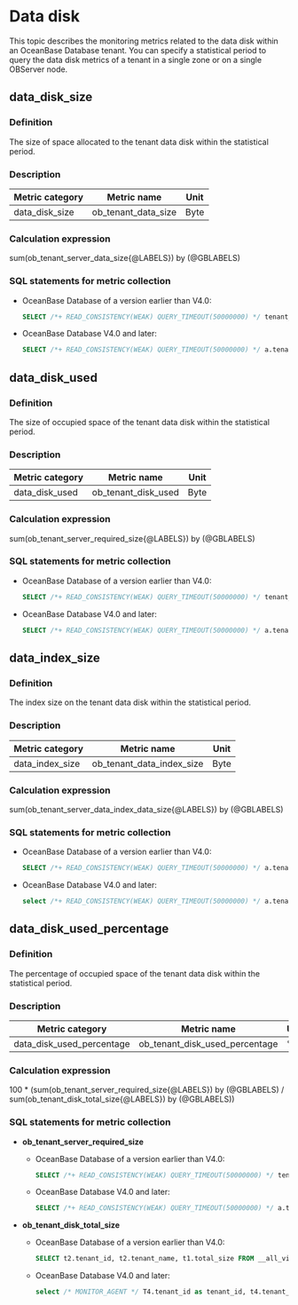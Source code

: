 # Data disk

This topic describes the monitoring metrics related to the data disk within an OceanBase Database tenant. You can specify a statistical period to query the data disk metrics of a tenant in a single zone or on a single OBServer node.

## data_disk_size

### Definition

The size of space allocated to the tenant data disk within the statistical period.

### Description

| **Metric category** |   **Metric name**    | **Unit** |
|-------------|-----------------------|--------|
|  data_disk_size | ob_tenant_data_size | Byte      |

### Calculation expression

sum(ob_tenant_server_data_size{@LABELS}) by (@GBLABELS)

### SQL statements for metric collection

* OceanBase Database of a version earlier than V4.0:

  ```sql
  SELECT /*+ READ_CONSISTENCY(WEAK) QUERY_TIMEOUT(50000000) */ tenant_id, svr_ip, svr_port, sum(data_size) as data_size, sum(required_size) as required_size, sum(row_count) row_count from (SELECT tenant_id, svr_ip, svr_port, table_id, partition_id, data_size, required_size, row_count FROM __all_virtual_meta_table union SELECT tenant_id, svr_ip, svr_port, table_id, partition_id, data_size, required_size, row_count FROM __all_root_table) group by tenant_id, svr_ip, svr_port
  ```

* OceanBase Database V4.0 and later:

  ```sql
  SELECT /*+ READ_CONSISTENCY(WEAK) QUERY_TIMEOUT(50000000) */ a.tenant_id,a.svr_ip,a.svr_port,sum(data_size) as data_size, sum(required_size) as required_size FROM CDB_OB_TABLE_LOCATIONS a LEFT JOIN (SELECT tenant_id,tablet_id,svr_ip,svr_port,data_size,required_size FROM __all_virtual_tablet_meta_table) b ON a.TENANT_ID = b.tenant_id AND a.tablet_id = b.tablet_id AND a.SVR_IP = b.SVR_IP AND a.SVR_PORT = b.SVR_PORT LEFT JOIN __all_virtual_table c ON a.TENANT_ID = c.TENANT_ID AND a.table_id = c.table_id group by a.tenant_id, a.svr_ip,a.svr_port
  ```

## data_disk_used

### Definition

The size of occupied space of the tenant data disk within the statistical period.

### Description

| **Metric category** |   **Metric name**    | **Unit** |
|-------------|-----------------------|--------|
|  data_disk_used | ob_tenant_disk_used | Byte      |

### Calculation expression

sum(ob_tenant_server_required_size{@LABELS}) by (@GBLABELS)

### SQL statements for metric collection

* OceanBase Database of a version earlier than V4.0:

  ```sql
  SELECT /*+ READ_CONSISTENCY(WEAK) QUERY_TIMEOUT(50000000) */ tenant_id, svr_ip, svr_port, sum(data_size) as data_size, sum(required_size) as required_size, sum(row_count) row_count from (SELECT tenant_id, svr_ip, svr_port, table_id, partition_id, data_size, required_size, row_count FROM __all_virtual_meta_table union SELECT tenant_id, svr_ip, svr_port, table_id, partition_id, data_size, required_size, row_count FROM __all_root_table) group by tenant_id, svr_ip, svr_port
  ```

* OceanBase Database V4.0 and later:

  ```sql
  SELECT /*+ READ_CONSISTENCY(WEAK) QUERY_TIMEOUT(50000000) */ a.tenant_id,a.svr_ip,a.svr_port,sum(data_size) as data_size, sum(required_size) as required_size FROM CDB_OB_TABLE_LOCATIONS a LEFT JOIN (SELECT tenant_id,tablet_id,svr_ip,svr_port,data_size,required_size FROM __all_virtual_tablet_meta_table) b ON a.TENANT_ID = b.tenant_id AND a.tablet_id = b.tablet_id AND a.SVR_IP = b.SVR_IP AND a.SVR_PORT = b.SVR_PORT LEFT JOIN __all_virtual_table c ON a.TENANT_ID = c.TENANT_ID AND a.table_id = c.table_id group by a.tenant_id, a.svr_ip,a.svr_port
  ```

## data_index_size

### Definition

The index size on the tenant data disk within the statistical period.

### Description

| **Metric category** |   **Metric name**    | **Unit** |
|-------------|-----------------------|--------|
|  data_index_size | ob_tenant_data_index_size | Byte      |

### Calculation expression

sum(ob_tenant_server_data_index_data_size{@LABELS}) by (@GBLABELS)

### SQL statements for metric collection

* OceanBase Database of a version earlier than V4.0:

  ```sql
  SELECT /*+ READ_CONSISTENCY(WEAK) QUERY_TIMEOUT(50000000) */ a.tenant_id,a.svr_ip,a.svr_port,SUM(data_size) AS data_size FROM cdb_ob_table_locations a JOIN (SELECT tenant_id,tablet_id,svr_ip,svr_port,data_size,required_size FROM __all_virtual_tablet_meta_table) b ON a.tenant_id = b.tenant_id AND a.tablet_id = b.tablet_id AND a.svr_ip = b.svr_ip AND a.svr_port = b.svr_port JOIN __all_virtual_table c ON a.tenant_id = c.tenant_id AND c.table_type = 5 AND a.table_id = c.table_id GROUP BY a.tenant_id,a.svr_ip,a.svr_port
  ```

* OceanBase Database V4.0 and later:

  ```sql
  select /*+ READ_CONSISTENCY(WEAK) QUERY_TIMEOUT(50000000) */ a.tenant_id, b.svr_ip, b.svr_port, sum(size) as data_size from __all_virtual_table_mgr b left join __all_virtual_table a on a.tenant_id = b.tenant_id and a.table_id = b.index_id where a.table_type = 5 group by 1, 2, 3
  ```

## data_disk_used_percentage

### Definition

The percentage of occupied space of the tenant data disk within the statistical period.

### Description

| **Metric category** |   **Metric name**    | **Unit** |
|-------------|-----------------------|--------|
|  data_disk_used_percentage | ob_tenant_disk_used_percentage | %      |

### Calculation expression

100 * (sum(ob_tenant_server_required_size{@LABELS}) by (@GBLABELS) / sum(ob_tenant_disk_total_size{@LABELS}) by (@GBLABELS))

### SQL statements for metric collection

* **ob_tenant_server_required_size**

  * OceanBase Database of a version earlier than V4.0:

      ```sql
      SELECT /*+ READ_CONSISTENCY(WEAK) QUERY_TIMEOUT(50000000) */ tenant_id, svr_ip, svr_port, sum(data_size) as data_size, sum(required_size) as required_size, sum(row_count) row_count from (SELECT tenant_id, svr_ip, svr_port, table_id, partition_id, data_size, required_size, row_count FROM __all_virtual_meta_table union SELECT tenant_id, svr_ip, svr_port, table_id, partition_id, data_size, required_size, row_count FROM __all_root_table) group by tenant_id, svr_ip, svr_port
      ```

  * OceanBase Database V4.0 and later:

      ```sql
      SELECT /*+ READ_CONSISTENCY(WEAK) QUERY_TIMEOUT(50000000) */ a.tenant_id,a.svr_ip,a.svr_port,sum(data_size) as data_size, sum(required_size) as required_size FROM CDB_OB_TABLE_LOCATIONS a LEFT JOIN (SELECT tenant_id,tablet_id,svr_ip,svr_port,data_size,required_size FROM __all_virtual_tablet_meta_table) b ON a.TENANT_ID = b.tenant_id AND a.tablet_id = b.tablet_id AND a.SVR_IP = b.SVR_IP AND a.SVR_PORT = b.SVR_PORT LEFT JOIN __all_virtual_table c ON a.TENANT_ID = c.TENANT_ID AND a.table_id = c.table_id group by a.tenant_id, a.svr_ip,a.svr_port
      ```

* **ob_tenant_disk_total_size**

  * OceanBase Database of a version earlier than V4.0:

      ```sql
      SELECT t2.tenant_id, t2.tenant_name, t1.total_size FROM __all_virtual_disk_stat t1 JOIN (SELECT tenant_id, tenant_name, svr_ip, svr_port FROM `v$unit`) t2 ON t1.svr_ip=t2.svr_ip AND t1.svr_port=t2.svr_port WHERE t1.svr_ip = ? AND t1.svr_port = ?
      ```

  * OceanBase Database V4.0 and later:

      ```sql
      select /* MONITOR_AGENT */ T4.tenant_id as tenant_id, t4.tenant_name, t1.data_disk_capacity as total_size from V$OB_SERVERS t1 JOIN (SELECT t2.tenant_id, t3.tenant_name, t2.svr_ip, t2.svr_port FROM v$ob_units t2 left join DBA_OB_TENANTS t3 on t2.tenant_id=t3.tenant_id WHERE T3.tenant_type<>'META') t4 ON t1.svr_ip=t4.svr_ip AND t1.svr_port=t4.svr_port WHERE t1.svr_ip = ? AND t4.svr_port = ?
      ```
